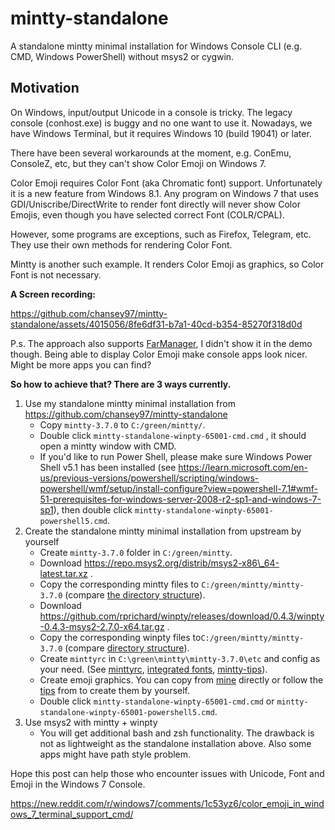 # mintty-standalone
A standalone mintty minimal installation for Windows Console CLI (e.g. CMD, Windows PowerShell) without msys2 or cygwin.

## Motivation

On Windows, input/output Unicode in a console is tricky. The legacy console (conhost.exe) is buggy and no one want to use it. Nowadays, we have Windows Terminal, but it requires Windows 10 (build 19041) or later.

There have been several workarounds at the moment, e.g. ConEmu, ConsoleZ, etc, but they can't show Color Emoji on Windows 7.

Color Emoji requires Color Font (aka Chromatic font) support. Unfortunately it is a new feature from Windows 8.1. Any program on Windows 7 that uses GDI/Uniscribe/DirectWrite to render font directly will never show Color Emojis, even though you have selected correct Font (COLR/CPAL).

However, some programs are exceptions, such as Firefox, Telegram, etc. They use their own methods for rendering Color Font.

Mintty is another such example. It renders Color Emoji as graphics, so Color Font is not necessary.

**A Screen recording:**

https://github.com/chansey97/mintty-standalone/assets/4015056/8fe6df31-b7a1-40cd-b354-85270f318d0d

P.s. The approach also supports [FarManager](https://www.farmanager.com/), I didn't show it in the demo though. Being able to display Color Emoji make console apps look nicer. Might be more apps you can find?

**So how to achieve that? There are 3 ways currently.**

1. Use my standalone mintty minimal installation from https://github.com/chansey97/mintty-standalone
   * Copy `mintty-3.7.0` to `C:/green/mintty/`.
   * Double click `mintty-standalone-winpty-65001-cmd.cmd` , it should open a mintty window with CMD.
   * If you'd like to run Power Shell, please make sure Windows Power Shell v5.1 has been installed (see  https://learn.microsoft.com/en-us/previous-versions/powershell/scripting/windows-powershell/wmf/setup/install-configure?view=powershell-7.1#wmf-51-prerequisites-for-windows-server-2008-r2-sp1-and-windows-7-sp1), then double click  `mintty-standalone-winpty-65001-powershell5.cmd`.
2. Create the standalone mintty minimal installation from upstream by yourself
   * Create `mintty-3.7.0` folder in `C:/green/mintty`.
   * Download https://repo.msys2.org/distrib/msys2-x86\_64-latest.tar.xz .
   * Copy the corresponding mintty files to `C:/green/mintty/mintty-3.7.0` (compare [the directory structure](https://github.com/chansey97/mintty-standalone/tree/main/mintty-3.7.0)).
   * Download https://github.com/rprichard/winpty/releases/download/0.4.3/winpty-0.4.3-msys2-2.7.0-x64.tar.gz .
   * Copy the corresponding winpty files to`C:/green/mintty/mintty-3.7.0`  (compare [directory structure](https://github.com/chansey97/mintty-standalone/tree/main/mintty-3.7.0)).
   * Create `minttyrc` in  `C:\green\mintty\mintty-3.7.0\etc` and config as your need. (See [minttyrc](https://github.com/chansey97/mintty-standalone/blob/main/mintty-3.7.0/etc/minttyrc), [integrated fonts](https://github.com/chansey97/mintty-standalone/tree/main/mintty-3.7.0/usr/share/mintty/fonts), [mintty-tips](https://github.com/mintty/mintty/wiki/Tips#providing-and-selecting-fonts)).
   * Create emoji graphics. You can copy from [mine](https://github.com/chansey97/mintty-standalone/tree/main/mintty-3.7.0/usr/share/mintty/emojis/zoom) directly or follow the [tips](https://github.com/mintty/mintty/wiki/Tips#providing-and-selecting-fonts) from to create them by yourself.
   * Double click `mintty-standalone-winpty-65001-cmd.cmd` or `mintty-standalone-winpty-65001-powershell5.cmd`.
3. Use msys2 with mintty + winpty
   * You will get additional bash and zsh functionality. The drawback is not as lightweight as the standalone installation above. Also some apps might have path style problem.

Hope this post can help those who encounter issues with Unicode, Font and Emoji in the Windows 7 Console.

https://new.reddit.com/r/windows7/comments/1c53yz6/color_emoji_in_windows_7_terminal_support_cmd/


